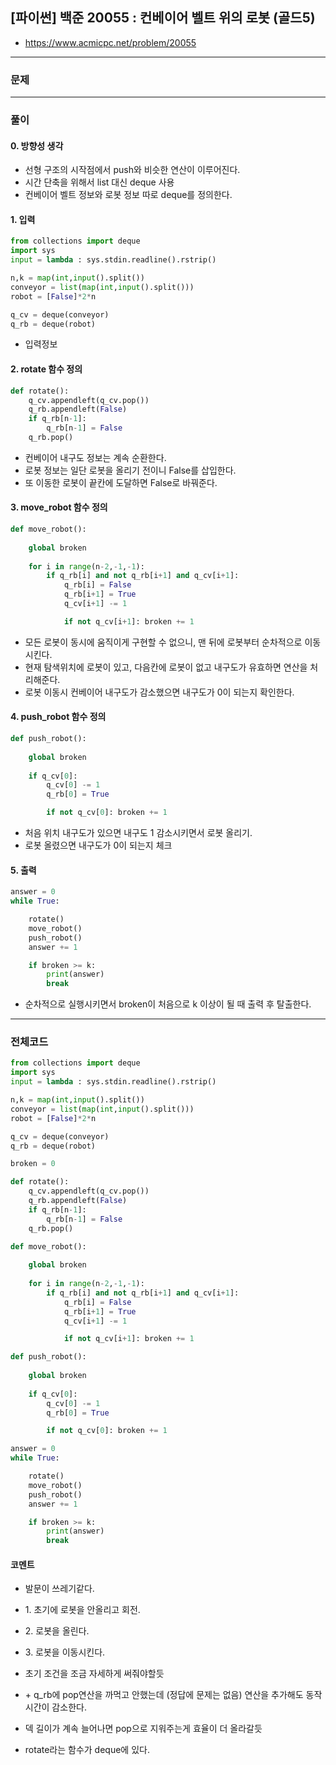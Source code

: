 ## **\[파이썬\] 백준 20055 : 컨베이어 벨트 위의 로봇 (골드5)**

* https://www.acmicpc.net/problem/20055

---

### **문제**

---

### **풀이**

#### **0\. 방향성 생각**

-   선형 구조의 시작점에서 push와 비슷한 연산이 이루어진다.
-   시간 단축을 위해서 list 대신 deque 사용
-   컨베이어 벨트 정보와 로봇 정보 따로 deque를 정의한다.

#### **1\. 입력**

```python
from collections import deque
import sys
input = lambda : sys.stdin.readline().rstrip()

n,k = map(int,input().split())
conveyor = list(map(int,input().split()))
robot = [False]*2*n

q_cv = deque(conveyor)
q_rb = deque(robot)
```

-   입력정보

#### **2\. rotate 함수 정의**

```python
def rotate():
    q_cv.appendleft(q_cv.pop())
    q_rb.appendleft(False)
    if q_rb[n-1]: 
        q_rb[n-1] = False
    q_rb.pop()
```

-   컨베이어 내구도 정보는 계속 순환한다.
-   로봇 정보는 일단 로봇을 올리기 전이니 False를 삽입한다.
-   또 이동한 로봇이 끝칸에 도달하면 False로 바꿔준다.

#### **3\. move\_robot 함수 정의**

```python
def move_robot():
    
    global broken
    
    for i in range(n-2,-1,-1):
        if q_rb[i] and not q_rb[i+1] and q_cv[i+1]: 
            q_rb[i] = False
            q_rb[i+1] = True 
            q_cv[i+1] -= 1 

            if not q_cv[i+1]: broken += 1
```

-   모든 로봇이 동시에 움직이게 구현할 수 없으니, 맨 뒤에 로봇부터 순차적으로 이동시킨다.
-   현재 탐색위치에 로봇이 있고, 다음칸에 로봇이 없고 내구도가 유효하면 연산을 처리해준다.
-   로봇 이동시 컨베이어 내구도가 감소했으면 내구도가 0이 되는지 확인한다.

#### **4\. push\_robot 함수 정의**

```python
def push_robot():
    
    global broken
    
    if q_cv[0]: 
        q_cv[0] -= 1
        q_rb[0] = True

        if not q_cv[0]: broken += 1
```

-   처음 위치 내구도가 있으면 내구도 1 감소시키면서 로봇 올리기.
-   로봇 올렸으면 내구도가 0이 되는지 체크

#### **5\. 출력**

```python
answer = 0
while True:

    rotate()
    move_robot()
    push_robot()
    answer += 1

    if broken >= k:
        print(answer)
        break
```

-   순차적으로 실행시키면서 broken이 처음으로 k 이상이 될 때 출력 후 탈출한다.

---

### **전체코드**

```python
from collections import deque
import sys
input = lambda : sys.stdin.readline().rstrip()

n,k = map(int,input().split())
conveyor = list(map(int,input().split()))
robot = [False]*2*n

q_cv = deque(conveyor)
q_rb = deque(robot)

broken = 0

def rotate():
    q_cv.appendleft(q_cv.pop())
    q_rb.appendleft(False)
    if q_rb[n-1]: 
        q_rb[n-1] = False
    q_rb.pop()

def move_robot():
    
    global broken
    
    for i in range(n-2,-1,-1):
        if q_rb[i] and not q_rb[i+1] and q_cv[i+1]: 
            q_rb[i] = False
            q_rb[i+1] = True 
            q_cv[i+1] -= 1 

            if not q_cv[i+1]: broken += 1

def push_robot():
    
    global broken
    
    if q_cv[0]: 
        q_cv[0] -= 1
        q_rb[0] = True

        if not q_cv[0]: broken += 1

answer = 0
while True:

    rotate()
    move_robot()
    push_robot()
    answer += 1

    if broken >= k:
        print(answer)
        break
```

#### **코멘트**

* 발문이 쓰레기같다.

* 1\. 초기에 로봇을 안올리고 회전.

* 2\. 로봇을 올린다.
  
* 3\. 로봇을 이동시킨다.

* 초기 조건을 조금 자세하게 써줘야할듯

* \+ q\_rb에 pop연산을 까먹고 안했는데 (정답에 문제는 없음) 연산을 추가해도 동작시간이 감소한다.

* 덱 길이가 계속 늘어나면 pop으로 지워주는게 효율이 더 올라갈듯
  
* rotate라는 함수가 deque에 있다. 